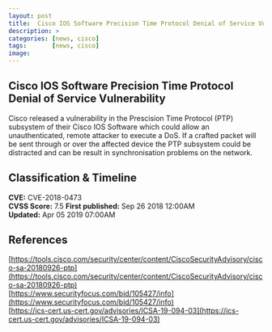 ```yaml
---
layout: post
title:  Cisco IOS Software Precision Time Protocol Denial of Service Vulnerability
description: >
categories: [news, cisco]
tags:       [news, cisco]
image: 
---
```


## Cisco IOS Software Precision Time Protocol Denial of Service Vulnerability
Cisco released a vulnerability in the Prescision Time Protocol (PTP) subsystem of their Cisco IOS Software which could allow an unauthenticated, remote attacker to execute a DoS. If a crafted packet will be sent through or over the affected device the PTP subsystem could be distracted and can be result in synchronisation problems on the network.

## Classification & Timeline
**CVE:** CVE-2018-0473  
**CVSS Score:** 7.5
**First published:** Sep 26 2018 12:00AM  
**Updated:** Apr 05 2019 07:00AM

## References
[https://tools.cisco.com/security/center/content/CiscoSecurityAdvisory/cisco-sa-20180926-ptp](https://tools.cisco.com/security/center/content/CiscoSecurityAdvisory/cisco-sa-20180926-ptp)  
[https://www.securityfocus.com/bid/105427/info](https://www.securityfocus.com/bid/105427/info)  
[https://ics-cert.us-cert.gov/advisories/ICSA-19-094-03](https://ics-cert.us-cert.gov/advisories/ICSA-19-094-03)

